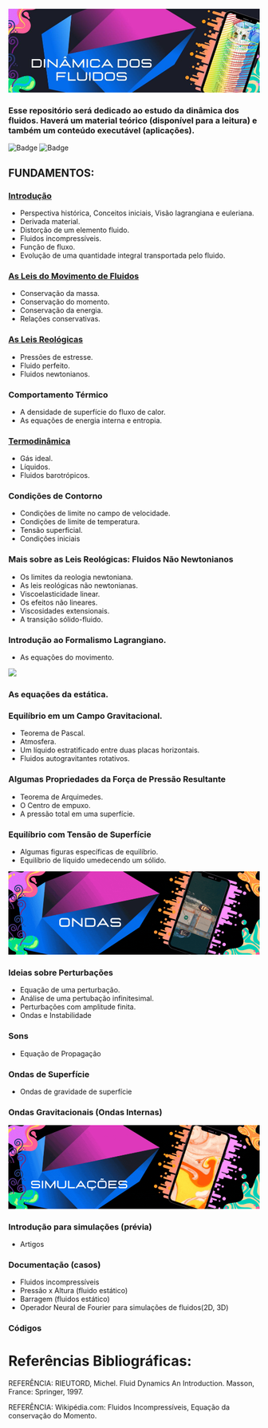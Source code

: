 ![](https://raw.githubusercontent.com/leonardoSaaads/Dinamica_dos_Fluidos/main/Imagens/banner.jpg)

### Esse repositório será dedicado ao estudo da dinâmica dos fluidos. Haverá um material teórico (disponível para a leitura) e também um conteúdo executável (aplicações).

![Badge](https://img.shields.io/github/stars/leonardoSaaads/Dinamica_dos_Fluidos?style=for-the-badge)
![Badge](https://img.shields.io/github/forks/leonardoSaaads/Dinamica_dos_Fluidos?style=for-the-badge)

## FUNDAMENTOS:
### [Introdução](https://github.com/leonardoSaaads/Dinamica_dos_Fluidos/tree/main/Introdu%C3%A7%C3%A3o)
* Perspectiva histórica, Conceitos iniciais, Visão lagrangiana e euleriana.
* Derivada material.
* Distorção de um elemento fluido.
* Fluidos incompressíveis.
* Função de fluxo.
* Evolução de uma quantidade integral transportada pelo fluido.
### [As Leis do Movimento de Fluidos](https://github.com/leonardoSaaads/Dinamica_dos_Fluidos/tree/main/As%20Leis%20do%20Movimento)
* Conservação da massa.
* Conservação do momento.
* Conservação da energia.
* Relações conservativas.
### [As Leis Reológicas](https://github.com/leonardoSaaads/Dinamica_dos_Fluidos/tree/main/Leis%20Reol%C3%B3gicas)
* Pressões de estresse.
* Fluido perfeito.
* Fluidos newtonianos.
### Comportamento Térmico
* A densidade de superfície do fluxo de calor.
* As equações de energia interna e entropia.
### [Termodinâmica](https://github.com/leonardoSaaads/Dinamica_dos_Fluidos/tree/main/Termodin%C3%A2mica)
* Gás ideal.
* Líquidos.
* Fluidos barotrópicos.
### Condições de Contorno
* Condições de limite no campo de velocidade.
* Condições de limite de temperatura.
* Tensão superficial.
* Condições iniciais
### Mais sobre as Leis Reológicas: Fluidos Não Newtonianos
* Os limites da reologia newtoniana.
* As leis reológicas não newtonianas.
* Viscoelasticidade linear.
* Os efeitos não lineares.
* Viscosidades extensionais.
* A transição sólido-fluido.
### Introdução ao Formalismo Lagrangiano.
* As equações do movimento.

![](https://github.com/leonardoSaaads/Dinamica_dos_Fluidos/blob/main/Imagens/Est%C3%A1tica%20-%20banner.gif?raw=true)
### As equações da estática.
### Equilíbrio em um Campo Gravitacional.
* Teorema de Pascal.
* Atmosfera.
* Um líquido estratificado entre duas placas horizontais.
* Fluidos autogravitantes rotativos.
### Algumas Propriedades da Força de Pressão Resultante
* Teorema de Arquimedes.
* O Centro de empuxo.
* A pressão total em uma superfície.
### Equilíbrio com Tensão de Superfície
* Algumas figuras específicas de equilíbrio.
* Equilíbrio de líquido umedecendo um sólido.

![](https://raw.githubusercontent.com/leonardoSaaads/Dinamica_dos_Fluidos/main/Imagens/Ondas%20-%20banner.gif)
### Ideias sobre Perturbações
* Equação de uma perturbação.
* Análise de uma pertubação infinitesimal.
* Perturbações com amplitude finita.
* Ondas e Instabilidade
### Sons
* Equação de Propagação
### Ondas de Superfície
* Ondas de gravidade de superfície
### Ondas Gravitacionais (Ondas Internas)
 
![](https://raw.githubusercontent.com/leonardoSaaads/Dinamica_dos_Fluidos/main/Imagens/Simula%C3%A7%C3%A3o%20-%20banner.gif)
### Introdução para simulações (prévia)
* Artigos
### Documentação (casos)
* Fluidos incompressíveis
* Pressão x Altura (fluido estático)
* Barragem (fluidos estático)
* Operador Neural de Fourier para simulações de fluidos(2D, 3D)
### Códigos

# Referências Bibliográficas:

REFERÊNCIA: RIEUTORD, Michel. Fluid Dynamics An Introduction. Masson, France: Springer, 1997.

REFERÊNCIA: Wikipédia.com: Fluidos Incompressíveis, Equação da conservação do Momento.

